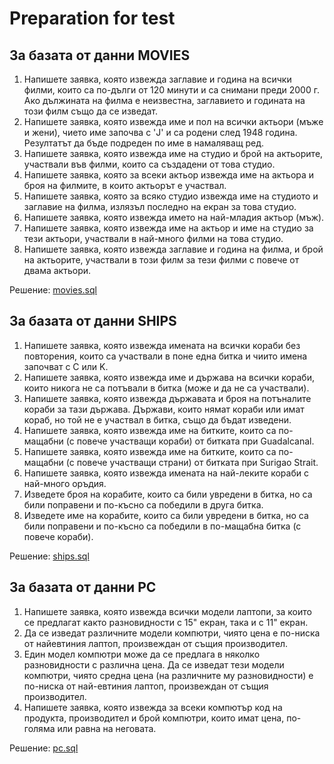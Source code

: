 # Preparation for test

## За базата от данни MOVIES

1. Напишете заявка, която извежда заглавие и година на всички филми, които са по-дълги от 120 минути и са снимани преди 2000 г. Ако дължината на филма е неизвестна, заглавието и годината на този филм също да се изведат.
2. Напишете заявка, която извежда име и пол на всички актьори (мъже и жени), чието име започва с 'J' и са родени след 1948 година. Резултатът да бъде подреден по име в намаляващ ред.
3. Напишете заявка, която извежда име на студио и брой на актьорите, участвали във филми, които са създадени от това студио.
4. Напишете заявка, която за всеки актьор извежда име на актьора и броя на филмите, в които актьорът е участвал.
5. Напишете заявка, която за всяко студио извежда име на студиото и заглавие на филма, излязъл последно на екран за това студио.
6. Напишете заявка, която извежда името на най-младия актьор (мъж).
7. Напишете заявка, която извежда име на актьор и име на студио за тези актьори, участвали в най-много филми на това студио.
8. Напишете заявка, която извежда заглавие и година на филма, и брой на актьорите, участвали в този филм за тези филми с повече от двама актьори.

Решение: [movies.sql](https://github.com/nia-flo/FMI-Databases/blob/main/6.%20Preparation%20for%20test/movies.sql)

## За базата от данни SHIPS

1. Напишете заявка, която извежда имената на всички кораби без повторения, които са участвали в поне една битка и чиито имена започват с C или K.
2. Напишете заявка, която извежда име и държава на всички кораби, които никога не са потъвали в битка (може и да не са участвали).
3. Напишете заявка, която извежда държавата и броя на потъналите кораби за тази държава. Държави, които нямат кораби или имат кораб, но той не е участвал в битка, също да бъдат изведени.
4. Напишете заявка, която извежда име на битките, които са по-мащабни (с повече участващи кораби) от битката при Guadalcanal.
5. Напишете заявка, която извежда име на битките, които са по-мащабни (с повече участващи страни) от битката при Surigao Strait.
6. Напишете заявка, която извежда имената на най-леките кораби с най-много оръдия.
7. Изведете броя на корабите, които са били увредени в битка, но са били поправени и по-късно са победили в друга битка.
8. Изведете име на корабите, които са били увредени в битка, но са били поправени и по-късно са победили в по-мащабна битка (с повече кораби).

Решение: [ships.sql](https://github.com/nia-flo/FMI-Databases/blob/main/6.%20Preparation%20for%20test/ships.sql)

## За базата от данни PC

1. Напишете заявка, която извежда всички модели лаптопи, за които се предлагат както разновидности с 15" екран, така и с 11" екран.
2. Да се изведат различните модели компютри, чиято цена е по-ниска от найевтиния лаптоп, произвеждан от същия производител.
3. Един модел компютри може да се предлага в няколко разновидности с различна цена. Да се изведат тези модели компютри, чиято средна цена (на различните му разновидности) е по-ниска от най-евтиния лаптоп, произвеждан от същия производител.
4. Напишете заявка, която извежда за всеки компютър код на продукта, производител и брой компютри, които имат цена, по-голяма или равна на неговата.

Решение: [pc.sql](https://github.com/nia-flo/FMI-Databases/blob/main/6.%20Preparation%20for%20test/pc.sql)

